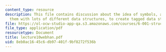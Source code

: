 ```yaml
---
content_type: resource
description: This file contains discussion about the idea of symbols, and combining
  them with lots of different data structures, to create tagged data structures.
file: https://ol-ocw-studio-app-qa.s3.amazonaws.com/courses/6-001-structure-and-interpretation-of-computer-programs-spring-2005/8eb0ac1645c6db97401f9bf8272f536b_lecture10webhan.pdf
file_type: application/pdf
resourcetype: Document
title: lecture10webhan.pdf
uid: 8eb0ac16-45c6-db97-401f-9bf8272f536b
---
```

